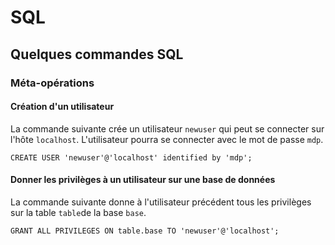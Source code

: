 # SQL

## Quelques commandes SQL

### Méta-opérations

#### Création d'un utilisateur

La commande suivante crée un utilisateur `newuser` qui peut se connecter sur l'hôte `localhost`. L'utilisateur pourra se connecter avec le mot de passe `mdp`.

```text
CREATE USER 'newuser'@'localhost' identified by 'mdp';
```

#### Donner les privilèges à un utilisateur sur une base de données

La commande suivante donne à l'utilisateur précédent tous les privilèges sur la table `table`de la base `base`.

```text
GRANT ALL PRIVILEGES ON table.base TO 'newuser'@'localhost';
```




